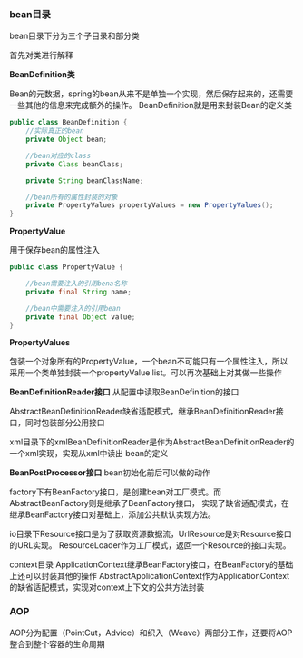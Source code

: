 
### bean目录

bean目录下分为三个子目录和部分类

首先对类进行解释

**BeanDefinition类**

Bean的元数据，spring的bean从来不是单独一个实现，然后保存起来的，还需要一些其他的信息来完成额外的操作。
BeanDefinition就是用来封装Bean的定义类

```java
public class BeanDefinition {
    //实际真正的bean
    private Object bean;

    //bean对应的class
    private Class beanClass;

    private String beanClassName;

    //bean所有的属性封装的对象
    private PropertyValues propertyValues = new PropertyValues();
}

```

**PropertyValue**

用于保存bean的属性注入
```java
public class PropertyValue {

    //bean需要注入的引用bena名称
    private final String name;

    //bean中需要注入的引用bean
    private final Object value;
}

```

**PropertyValues**

包装一个对象所有的PropertyValue，一个bean不可能只有一个属性注入，所以
采用一个类单独封装一个propertyValue list。可以再次基础上对其做一些操作


**BeanDefinitionReader接口**
从配置中读取BeanDefinition的接口

AbstractBeanDefinitionReader缺省适配模式，继承BeanDefinitionReader接口，同时包装部分公用接口

xml目录下的xmlBeanDefinitionReader是作为AbstractBeanDefinitionReader的一个xml实现，实现从xml中读出
bean的定义

**BeanPostProcessor接口**
bean初始化前后可以做的动作



factory下有BeanFactory接口，是创建bean对工厂模式。而AbstractBeanFactory则是继承了BeanFactory接口，
实现了缺省适配模式，在继承BeanFactory接口对基础上，添加公共默认实现方法。

io目录下Resource接口是为了获取资源数据流，UrlResource是对Resource接口的URL实现。
ResourceLoader作为工厂模式，返回一个Resource的接口实现。


context目录
ApplicationContext继承BeanFactory接口，在BeanFactory的基础上还可以封装其他的操作
AbstractApplicationContext作为ApplicationContext的缺省适配模式，实现对context上下文的公共方法封装


### AOP

AOP分为配置（PointCut，Advice）和织入（Weave）两部分工作，还要将AOP整合到整个容器的生命周期

